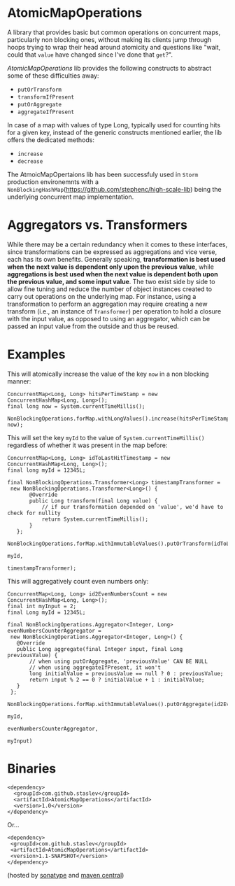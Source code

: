 AtomicMapOperations
===================
A library that provides basic but common operations on concurrent maps, particularly non blocking ones, without making its clients jump through hoops trying to wrap their head around atomicity and questions like "wait, could that <code>value</code> have changed since I've done that <code>get</code>?". 

*AtomicMapOperations* lib provides the following constructs to abstract some of these difficulties away:         
  * <code>putOrTransform</code>
  * <code>transformIfPresent</code>
  * <code>putOrAggregate</code>
  * <code>aggregateIfPresent</code> 

In case of a map with values of type Long, typically used for counting hits for a given key, instead of the generic constructs mentioned earlier, the lib offers the dedicated methods: 
  * <code>increase</code> 
  * <code>decrease</code>

The AtmoicMapOpertaions lib has been successfuly used in <code>Storm</code> production environemnts with a <code>NonBlockingHashMap</code>(https://github.com/stephenc/high-scale-lib) being the underlying concurrent map implementation.

Aggregators vs. Transformers
=============================
While there may be a certain redundancy when it comes to these interfaces, since transformations can be expressed as aggregations and vice verse, each has its own benefits. Generally speaking, **transformation is best used when the next value is dependent only upon the previous value**, while **aggregations is best used when the next value is dependent both upon the previous value, and some input value**. The two exist side by side to allow fine tuning and reduce the number of object instances created to carry out operations on the underlying map. 
For instance, using a transformation to perform an aggregation may require creating a new transform (i.e., an instance of <code>Transformer</code>) per operation to hold a closure with the input value, as opposed to using an aggregator, which can be passed an input value from the outside and thus be reused.



Examples
=======

This will atomically increase the value of the key <code>now</code> in a non blocking manner:
 
    ConcurrentMap<Long, Long> hitsPerTimeStamp = new ConcurrentHashMap<Long, Long>();
    final long now = System.currentTimeMillis();
    
    NonBlockingOperations.forMap.withLongValues().increase(hitsPerTimeStamp, now);
    

This will set the key <code>myId</code> to the value of <code>System.currentTimeMillis()</code> regardless of whether it was present in the map before:

    ConcurrentMap<Long, Long> idToLastHitTimestamp = new ConcurrentHashMap<Long, Long>();
    final long myId = 12345L;
    
    final NonBlockingOperations.Transformer<Long> timestampTransformer = 
     new NonBlockingOperations.Transformer<Long>() {
           @Override
           public Long transform(final Long value) {
               // if our transformation depended on 'value', we'd have to check for nullity
               return System.currentTimeMillis();
           }
       };
    
    NonBlockingOperations.forMap.withImmutableValues().putOrTransform(idToLastHitTimestamp, 
                                                                      myId, 
                                                                      timestampTransformer);
    
This will aggregatively count even numbers only:

    ConcurrentMap<Long, Long> id2EvenNumbersCount = new ConcurrentHashMap<Long, Long>();
    final int myInput = 2;
    final Long myId = 12345L;
    
    final NonBlockingOperations.Aggregator<Integer, Long> evenNumbersCounterAggregator = 
     new NonBlockingOperations.Aggregator<Integer, Long>() {
       @Override
       public Long aggregate(final Integer input, final Long previousValue) {
           // when using putOrAggregate, 'previousValue' CAN BE NULL
           // when using aggregateIfPresent, it won't
           long initialValue = previousValue == null ? 0 : previousValue;
           return input % 2 == 0 ? initialValue + 1 : initialValue;
       }
     };

    NonBlockingOperations.forMap.withImmutableValues().putOrAggregate(id2EvenNumbersCount,
                                                                      myId,
                                                                      evenNumbersCounterAggregator,
                                                                      myInput)
 
    

Binaries
=========
    <dependency>
      <groupId>com.github.staslev</groupId>
      <artifactId>AtomicMapOperations</artifactId>
      <version>1.0</version>
    </dependency>

Or...    

    <dependency>
     <groupId>com.github.staslev</groupId>
     <artifactId>AtomicMapOperations</artifactId>
     <version>1.1-SNAPSHOT</version>
    </dependency>

(hosted by [sonatype](https://oss.sonatype.org/content/repositories/releases/) and [maven central](http://search.maven.org/))
